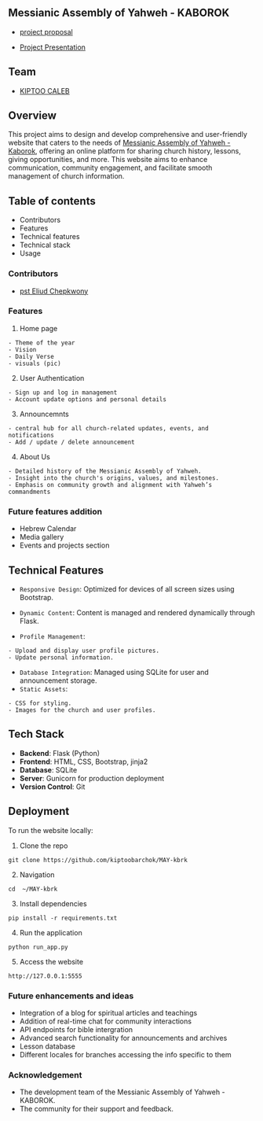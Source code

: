## Messianic Assembly of Yahweh - KABOROK

- [project proposal](https://docs.google.com/document/d/1_ahp2PNbXBPoqhBHc8nvaHfmP5c3ARM2KYK3Sg5v3lQ/edit?tab=t.0)

- [Project Presentation](https://docs.google.com/presentation/d/1eplZX3N-fscSVEwZrf43O0c_vmLWj11VfdOtNl6TxFM/edit?usp=sharing)

<!-- ['!.may.png']() -->


## Team
- [KIPTOO CALEB](https://github.com/kiptoobarchok)

## Overview

This project aims to design and develop comprehensive and user-friendly website that caters to the needs of [Messianic Assembly of Yahweh - Kaborok](), offering an online platform for sharing church history, lessons, giving opportunities, and more. This website aims to enhance communication, community engagement, and facilitate smooth management of church information.

## Table of contents
- Contributors
- Features
- Technical features
- Technical stack
- Usage
<!-- - API Documentation -->


### Contributors
- [pst Eliud Chepkwony](https://wa.me/+254721544385)


### Features

1. Home page
```
- Theme of the year
- Vision
- Daily Verse
- visuals (pic)
```
2. User Authentication
```
- Sign up and log in management
- Account update options and personal details
```
3. Announcemnts
```
- central hub for all church-related updates, events, and notifications
- Add / update / delete announcement
```

4.  About Us
```
- Detailed history of the Messianic Assembly of Yahweh.
- Insight into the church's origins, values, and milestones.
- Emphasis on community growth and alignment with Yahweh’s commandments
```

### Future features addition
- Hebrew Calendar
- Media gallery
- Events and projects section

## Technical Features

- `Responsive Design`: Optimized for devices of all screen sizes using Bootstrap.

- `Dynamic Content`: Content is managed and rendered dynamically through Flask.

- `Profile Management`:
```
- Upload and display user profile pictures.
- Update personal information.
```
- `Database Integration`: Managed using SQLite for user and announcement storage.
- `Static Assets`:
```
- CSS for styling.
- Images for the church and user profiles.
```

## Tech Stack
- **Backend**: Flask (Python)
- **Frontend**: HTML, CSS, Bootstrap, jinja2
- **Database**: SQLite
- **Server**: Gunicorn for production deployment
- **Version Control**: Git

## Deployment
To run the website locally:
1. Clone the repo
```
git clone https://github.com/kiptoobarchok/MAY-kbrk
```

2. Navigation
```
cd  ~/MAY-kbrk
```
3. Install dependencies
```
pip install -r requirements.txt
```

4. Run the application
```
python run_app.py
```

5. Access the website
```
http://127.0.0.1:5555
```

### Future enhancements and ideas

- Integration of a blog for spiritual articles and teachings
- Addition of real-time chat for community interactions
- API endpoints for bible intergration
- Advanced search functionality for announcements and archives
- Lesson database
- Different locales for branches accessing the info specific to them

### Acknowledgement
- The development team of the Messianic Assembly of Yahweh - KABOROK.
- The community for their support and feedback.
